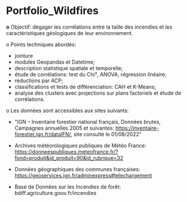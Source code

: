 # Portfolio_Wildfires

**o** Objectif: dégager les corrélations entre la taille des incendies et les caractéristiques géologiques de leur environnement.

o Points techniques abordés:
- jointure
- modules Geopandas et Datetime;
- description statistique spatiale et temporelle;
- étude de corrélations: test du Chi², ANOVA, régression linéaire;
- réductions par ACP;
- classifications et tests de différenciation: CAH et K-Means;
- analyse des clusters avec projections sur plans factoriels et étude de corrélations.

o Les données sont accessibles aux sites suivants:

- "IGN – Inventaire forestier national français, Données brutes, Campagnes annuelles 2005 et suivantes:  https://inventaire-forestier.ign.fr/dataIFN/, site consulté le 01/08/2022"

- Archives météorologiques publiques de Météo France:  https://donneespubliques.meteofrance.fr/?fond=produit&id_produit=90&id_rubrique=32

- Données géographiques des communes françaises:  https://geoservices.ign.fr/adminexpress#telechargement

- Base de Données sur les Incendies de forêt:  bdiff.agriculture.gouv.fr/incendies
